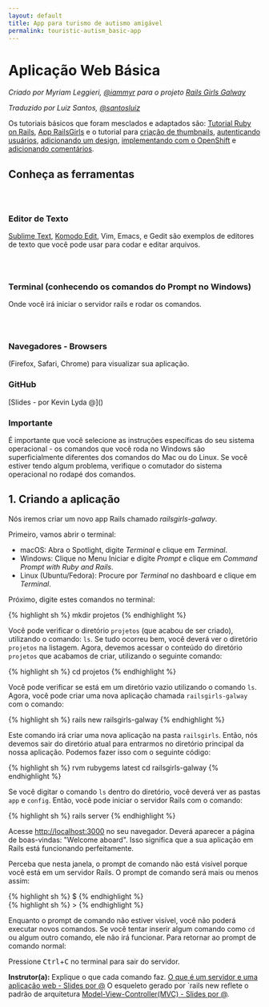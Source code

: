 ```yaml
---
layout: default
title: App para turismo de autismo amigável
permalink: touristic-autism_basic-app
---
```


# Aplicação Web Básica

*Criado por Myriam Leggieri, [@iammyr](https://twitter.com/iammyr)*
*para o projeto [Rails Girls Galway](https://github.com/RailsGirlsGalway)*

*Traduzido por Luiz Santos, [@santosluiz](https://github.com/santosluiz)*

Os tutoriais básicos que foram mesclados e adaptados são: [Tutorial Ruby on Rails](http://www.railstutorial.org/book), [App RailsGirls](http://guides.railsgirls.com/app/) e o tutorial para [criação de thumbnails](http://guides.railsgirls.com/thumbnails), [autenticando usuários](http://guides.railsgirls.com/devise/), [adicionando um design](http://guides.railsgirls.com/design), [implementando com o OpenShift](http://guides.railsgirls.com/openshift/) e [adicionando comentários](http://guides.railsgirls.com/commenting).

## Conheça as ferramentas

<div class="indent" markdown="1">

<h3><i class="icon-text-editor">&nbsp;</i></h3>

<h3>Editor de Texto</h3>

<p><a href="http://www.sublimetext.com">Sublime Text</a>, <a href="http://www.activestate.com/komodo-edit">Komodo Edit</a>, Vim, Emacs, e Gedit são exemplos de editores de texto que você pode usar para codar e editar arquivos.</p>

<h3><i class="icon-prompt">&nbsp;</i></h3>

<h3>Terminal (conhecendo os comandos do Prompt no Windows)</h3>
Onde você irá iniciar o servidor rails e rodar os comandos.

<h3><i class="icon-browser">&nbsp;</i></h3>

<h3>Navegadores - Browsers</h3>
(Firefox, Safari, Chrome) para visualizar sua aplicação.

<h3>GitHub</h3>
[Slides - por Kevin Lyda @]()

</div>

### Importante

É importante que você selecione as instruções específicas do seu sistema operacional - os comandos que você roda no Windows são superficialmente diferentes dos comandos do Mac ou do Linux. Se você estiver tendo algum problema, verifique o comutador do sistema operacional no rodapé dos comandos.


## 1. Criando a aplicação

Nós iremos criar um novo app Rails chamado *railsgirls-galway*.

Primeiro, vamos abrir o terminal:

* macOS: Abra o Spotlight, digite *Terminal* e clique em *Terminal*.
* Windows: Clique no Menu Iniciar e digite *Prompt* e clique em *Command Prompt with Ruby and Rails*.
* Linux (Ubuntu/Fedora): Procure por *Terminal* no dashboard e clique em *Terminal*.

Próximo, digite estes comandos no terminal:

<!-- <div class="os-specific">
  <div class="nix"> -->
{% highlight sh %}
mkdir projetos
{% endhighlight %}

<!-- <div>
  <p>-->
Você pode verificar o diretório `projetos` (que acabou de ser criado), utilizando o comando: `ls`. Se tudo ocorreu bem, você deverá ver o diretório `projetos` na listagem. Agora, devemos acessar o conteúdo do diretório `projetos` que acabamos de criar, utilizando o seguinte comando:
<!--  </p>
</div>-->

{% highlight sh %}
cd projetos
{% endhighlight %}

<!-- <div>
  <p>-->
Você pode verificar se está em um diretório vazio utilizando o comando `ls`. Agora, você pode criar uma nova aplicação chamada  `railsgirls-galway` com o comando:
<!--  </p>
</div>-->

{% highlight sh %}
rails new railsgirls-galway
{% endhighlight %}

<!-- <div>
  <p>-->
Este comando irá criar uma nova aplicação na pasta `railsgirls`. Então, nós devemos sair do diretório atual para entrarmos no diretório principal da nossa aplicação. Podemos fazer isso com o seguinte código:
<!--  </p>
</div>-->

{% highlight sh %}
rvm rubygems latest
cd railsgirls-galway
{% endhighlight %}

<!-- <div>
  <p>-->
Se você digitar o comando `ls` dentro do diretório, você deverá ver as pastas `app` e `config`. Então, você pode iniciar o servidor Rails com o comando:
<!--   </p>
</div>-->

{% highlight sh %}
rails server
{% endhighlight %}
  <!-- </div> -->

  <!-- <div class="win">
  </div>
</div> -->

Acesse [http://localhost:3000](http://localhost:3000) no seu navegador. Deverá aparecer a página de boas-vindas: "Welcome aboard". Isso significa que a sua aplicação em Rails está funcionando perfeitamente.

Perceba que nesta janela, o prompt de comando não está visível porque você está em um servidor Rails. O prompt de comando será mais ou menos assim:

<div class="os-specific">
  <div class="nix">
{% highlight sh %}
$
{% endhighlight %}
  </div>
  <div class="win">
{% highlight sh %}
>
{% endhighlight %}
  </div>
</div>

Enquanto o prompt de comando não estiver visível, você não poderá executar novos comandos. Se você tentar inserir algum comando como `cd` ou algum outro comando, ele não irá funcionar. Para retornar ao prompt de comando normal:

Pressione <kbd>Ctrl</kbd>+<kbd>C</kbd> no terminal para sair do servidor.

**Instrutor(a):** Explique o que cada comando faz.
[O que é um servidor e uma aplicação web - Slides por @]()
O esqueleto gerado por `rails new reflete o padrão de arquitetura [Model-View-Controller(MVC) - Slides por @]().
